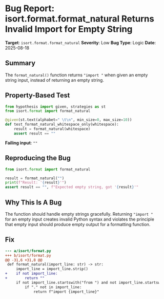 # Bug Report: isort.format.format_natural Returns Invalid Import for Empty String

**Target**: `isort.format.format_natural`
**Severity**: Low
**Bug Type**: Logic
**Date**: 2025-08-18

## Summary

The `format_natural()` function returns `"import "` when given an empty string input, instead of returning an empty string.

## Property-Based Test

```python
from hypothesis import given, strategies as st
from isort.format import format_natural

@given(st.text(alphabet=" \t\n", min_size=0, max_size=10))
def test_format_natural_whitespace_only(whitespace):
    result = format_natural(whitespace)
    assert result == ""
```

**Failing input**: `""`

## Reproducing the Bug

```python
from isort.format import format_natural

result = format_natural("")
print(f"Result: '{result}'")
assert result == "", f"Expected empty string, got '{result}'"
```

## Why This Is A Bug

The function should handle empty strings gracefully. Returning `"import "` for an empty input creates invalid Python syntax and violates the principle that empty input should produce empty output for a formatting function.

## Fix

```diff
--- a/isort/format.py
+++ b/isort/format.py
@@ -31,6 +31,8 @@
 def format_natural(import_line: str) -> str:
     import_line = import_line.strip()
+    if not import_line:
+        return ""
     if not import_line.startswith("from ") and not import_line.startswith("import "):
         if "." not in import_line:
             return f"import {import_line}"
```